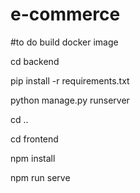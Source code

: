 # e-commerce
#to do build docker image

cd backend

pip install -r requirements.txt

python manage.py runserver

cd ..

cd frontend

npm install

npm run serve
